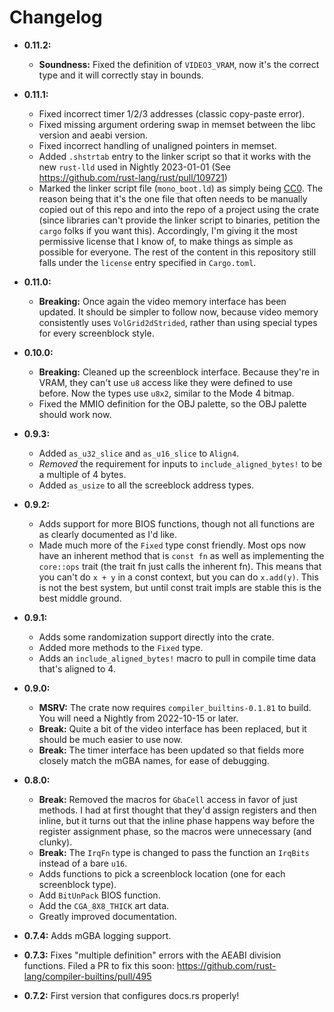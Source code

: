 # Changelog

* **0.11.2:**
  * **Soundness:** Fixed the definition of `VIDEO3_VRAM`, now it's the correct
  type and it will correctly stay in bounds.

* **0.11.1:**
  * Fixed incorrect timer 1/2/3 addresses (classic copy-paste error).
  * Fixed missing argument ordering swap in memset between the libc version and
    aeabi version.
  * Fixed incorrect handling of unaligned pointers in memset.
  * Added `.shstrtab` entry to the linker script so that it works with the new
    `rust-lld` used in Nightly 2023-01-01 (See
    https://github.com/rust-lang/rust/pull/109721)
  * Marked the linker script file (`mono_boot.ld`) as simply being
    [CC0](https://creativecommons.org/publicdomain/zero/1.0/legalcode). The
    reason being that it's the one file that often needs to be manually copied
    out of this repo and into the repo of a project using the crate (since
    libraries can't provide the linker script to binaries, petition the `cargo`
    folks if you want this). Accordingly, I'm giving it the most permissive
    license that I know of, to make things as simple as possible for everyone.
    The rest of the content in this repository still falls under the `license`
    entry specified in `Cargo.toml`.

* **0.11.0:**
  * **Breaking:** Once again the video memory interface has been updated. It
    should be simpler to follow now, because video memory consistently uses
    `VolGrid2dStrided`, rather than using special types for every screenblock
    style.

* **0.10.0:**
  * **Breaking:** Cleaned up the screenblock interface. Because they're in VRAM,
    they can't use `u8` access like they were defined to use before. Now the
    types use `u8x2`, similar to the Mode 4 bitmap.
  * Fixed the MMIO definition for the OBJ palette, so the OBJ palette should
    work now.
* **0.9.3:**
  * Added `as_u32_slice` and `as_u16_slice` to `Align4`.
  * *Removed* the requirement for inputs to `include_aligned_bytes!` to be a
    multiple of 4 bytes.
  * Added `as_usize` to all the screeblock address types.
* **0.9.2:**
  * Adds support for more BIOS functions, though not all functions are as
    clearly documented as I'd like.
  * Made much more of the `Fixed` type const friendly. Most ops now have an
    inherent method that is `const fn` as well as implementing the `core::ops`
    trait (the trait fn just calls the inherent fn). This means that you can't
    do `x + y` in a const context, but you can do `x.add(y)`. This is not the
    best system, but until const trait impls are stable this is the best middle
    ground.
* **0.9.1:**
  * Adds some randomization support directly into the crate.
  * Added more methods to the `Fixed` type.
  * Adds an `include_aligned_bytes!` macro to pull in compile time data that's
    aligned to 4.
* **0.9.0:**
  * **MSRV:** The crate now requires `compiler_builtins-0.1.81` to build. You
    will need a Nightly from 2022-10-15 or later.
  * **Break:** Quite a bit of the video interface has been replaced, but it
    should be much easier to use now.
  * **Break:** The timer interface has been updated so that fields more closely
    match the mGBA names, for ease of debugging.
* **0.8.0:**
  * **Break:** Removed the macros for `GbaCell` access in favor of just methods.
    I had at first thought that they'd assign registers and then inline, but it
    turns out that the inline phase happens way before the register assignment
    phase, so the macros were unnecessary (and clunky).
  * **Break:** The `IrqFn` type is changed to pass the function an `IrqBits`
    instead of a bare `u16`.
  * Adds functions to pick a screenblock location (one for each screenblock
    type).
  * Add `BitUnPack` BIOS function.
  * Add the `CGA_8X8_THICK` art data.
  * Greatly improved documentation.
* **0.7.4:** Adds mGBA logging support.
* **0.7.3:** Fixes "multiple definition" errors with the AEABI division functions.
  Filed a PR to fix this soon:
  https://github.com/rust-lang/compiler-builtins/pull/495
* **0.7.2:** First version that configures docs.rs properly!
